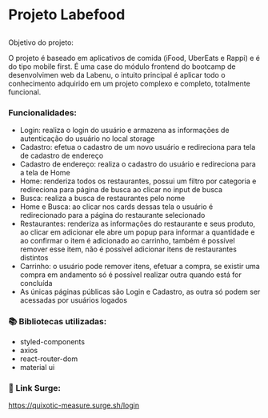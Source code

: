 #  Projeto Labefood



## 

Objetivo do projeto:

O projeto é baseado em aplicativos de comida (iFood, UberEats e Rappi) e é do tipo mobile first. É uma case do módulo frontend do bootcamp de desenvolvimen web da Labenu, o intuito principal é aplicar todo o conhecimento adquirido em um projeto complexo e completo, totalmente funcional.



### Funcionalidades:

- Login: realiza o login do usuário e armazena as informações de autenticação do usuário no local storage
- Cadastro: efetua o cadastro de um novo usuário e redireciona para tela de cadastro de endereço
- Cadastro de endereço: realiza o cadastro do usuário e redireciona para a tela de Home
- Home: renderiza todos os restaurantes, possui um filtro por categoria e redireciona para página de busca ao clicar no input de busca
- Busca: realiza a busca de restaurantes pelo nome
- Home e Busca: ao clicar nos cards dessas tela o usuário é redirecionado para a página do restaurante selecionado
- Restaurantes: renderiza as informações do restaurante e seus produto, ao clicar em adicionar ele abre um popup para informar a quantidade e ao confirmar o item é adicionado ao carrinho, também é possível remover esse item, não é possível adicionar itens de restaurantes distintos
- Carrinho: o usuário pode remover itens, efetuar a compra, se existir uma compra em andamento só é possível realizar outra quando está for concluída
- As únicas páginas públicas são Login e Cadastro, as outra só podem ser acessadas por usuários logados

### 📚 Bibliotecas utilizadas:

- styled-components
- axios
- react-router-dom
- material ui


### 🔗 Link Surge:

https://quixotic-measure.surge.sh/login


